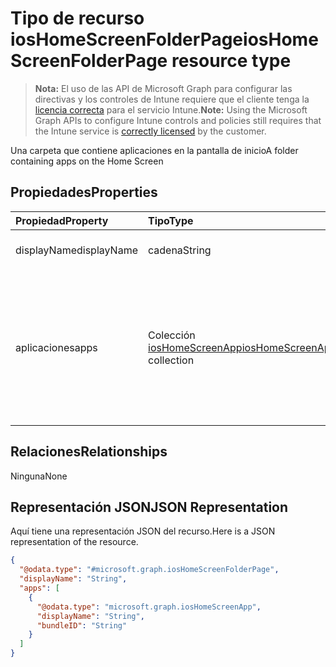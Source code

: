 # <a name="ioshomescreenfolderpage-resource-type"></a><span data-ttu-id="163cc-101">Tipo de recurso iosHomeScreenFolderPage</span><span class="sxs-lookup"><span data-stu-id="163cc-101">iosHomeScreenFolderPage resource type</span></span>

> <span data-ttu-id="163cc-102">**Nota:** El uso de las API de Microsoft Graph para configurar las directivas y los controles de Intune requiere que el cliente tenga la [licencia correcta](https://go.microsoft.com/fwlink/?linkid=839381) para el servicio Intune.</span><span class="sxs-lookup"><span data-stu-id="163cc-102">**Note:** Using the Microsoft Graph APIs to configure Intune controls and policies still requires that the Intune service is [correctly licensed](https://go.microsoft.com/fwlink/?linkid=839381) by the customer.</span></span>

<span data-ttu-id="163cc-103">Una carpeta que contiene aplicaciones en la pantalla de inicio</span><span class="sxs-lookup"><span data-stu-id="163cc-103">A folder containing apps on the Home Screen</span></span>
## <a name="properties"></a><span data-ttu-id="163cc-104">Propiedades</span><span class="sxs-lookup"><span data-stu-id="163cc-104">Properties</span></span>
|<span data-ttu-id="163cc-105">Propiedad</span><span class="sxs-lookup"><span data-stu-id="163cc-105">Property</span></span>|<span data-ttu-id="163cc-106">Tipo</span><span class="sxs-lookup"><span data-stu-id="163cc-106">Type</span></span>|<span data-ttu-id="163cc-107">Descripción</span><span class="sxs-lookup"><span data-stu-id="163cc-107">Description</span></span>|
|:---|:---|:---|
|<span data-ttu-id="163cc-108">displayName</span><span class="sxs-lookup"><span data-stu-id="163cc-108">displayName</span></span>|<span data-ttu-id="163cc-109">cadena</span><span class="sxs-lookup"><span data-stu-id="163cc-109">String</span></span>|<span data-ttu-id="163cc-110">Nombre de la página de la carpeta</span><span class="sxs-lookup"><span data-stu-id="163cc-110">Name of the folder page</span></span>|
|<span data-ttu-id="163cc-111">aplicaciones</span><span class="sxs-lookup"><span data-stu-id="163cc-111">apps</span></span>|<span data-ttu-id="163cc-112">Colección [iosHomeScreenApp](../resources/intune_deviceconfig_ioshomescreenapp.md)</span><span class="sxs-lookup"><span data-stu-id="163cc-112">[iosHomeScreenApp](../resources/intune_deviceconfig_ioshomescreenapp.md) collection</span></span>|<span data-ttu-id="163cc-113">Una lista de aplicaciones que aparecen en una página dentro de una carpeta.</span><span class="sxs-lookup"><span data-stu-id="163cc-113">A list of apps to appear on a page within a folder.</span></span> <span data-ttu-id="163cc-114">Esta colección puede contener un máximo de 500 elementos.</span><span class="sxs-lookup"><span data-stu-id="163cc-114">This collection can contain a maximum of 500 elements.</span></span>|

## <a name="relationships"></a><span data-ttu-id="163cc-115">Relaciones</span><span class="sxs-lookup"><span data-stu-id="163cc-115">Relationships</span></span>
<span data-ttu-id="163cc-116">Ninguna</span><span class="sxs-lookup"><span data-stu-id="163cc-116">None</span></span>
## <a name="json-representation"></a><span data-ttu-id="163cc-117">Representación JSON</span><span class="sxs-lookup"><span data-stu-id="163cc-117">JSON Representation</span></span>
<span data-ttu-id="163cc-118">Aquí tiene una representación JSON del recurso.</span><span class="sxs-lookup"><span data-stu-id="163cc-118">Here is a JSON representation of the resource.</span></span>
<!--{
  "blockType": "resource",
  "@odata.type": "microsoft.graph.iosHomeScreenFolderPage"
}-->
``` json
{
  "@odata.type": "#microsoft.graph.iosHomeScreenFolderPage",
  "displayName": "String",
  "apps": [
    {
      "@odata.type": "microsoft.graph.iosHomeScreenApp",
      "displayName": "String",
      "bundleID": "String"
    }
  ]
}
```



